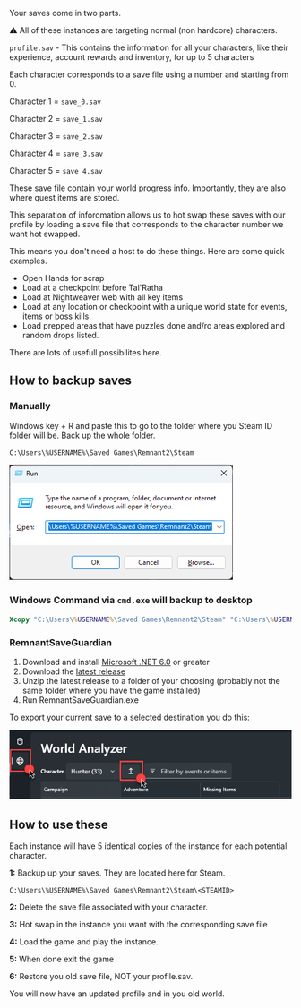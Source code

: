 Your saves come in two parts.

⚠️ All of these instances are targeting normal (non hardcore) characters.

`profile.sav` - This contains the information for all your characters, like their experience, account rewards and inventory, for up to 5 characters

Each character corresponds to a save file using a number and starting from 0.

Character 1 = `save_0.sav`

Character 2 = `save_1.sav`

Character 3 = `save_2.sav`

Character 4 = `save_3.sav`

Character 5 = `save_4.sav`

These save file contain your world progress info. Importantly, they are also where quest items are stored.

This separation of inforomation allows us to hot swap these saves with our profile by loading a save file that corresponds to the character number we want hot swapped.

This means you don't need a host to do these things. Here are some quick examples.

- Open Hands for scrap
- Load at a checkpoint before Tal'Ratha
- Load at Nightweaver web with all key items
- Load at any location or checkpoint with a unique world state for events, items or boss kills.
- Load prepped areas that have puzzles done and/ro areas explored and random drops listed.

There are lots of usefull possibilites here.

## How to backup saves

### Manually

Windows key + R and paste this to go to the folder where you Steam ID folder will be. Back up the whole folder.

```
C:\Users\%USERNAME%\Saved Games\Remnant2\Steam
```

![](info/windows-run.png)

### Windows Command via `cmd.exe` will backup to desktop

```cmd
Xcopy "C:\Users\%USERNAME%\Saved Games\Remnant2\Steam" "C:\Users\%USERNAME%\Desktop\Remnant 2\Steam\" /v /y /i /s
```

### RemnantSaveGuardian

1. Download and install [Microsoft .NET 6.0](https://dotnet.microsoft.com/en-us/download) or greater
2. Download the [latest release](https://github.com/Razzmatazzz/RemnantSaveGuardian/releases/latest/download/RemnantSaveGuardian.zip)
3. Unzip the latest release to a folder of your choosing (probably not the same folder where you have the game installed)
4. Run RemnantSaveGuardian.exe

To export your current save to a selected destination you do this:

![](info/rsg-export.png)

## How to use these

Each instance will have 5 identical copies of the instance for each potential character.

**1:** Backup up your saves. They are located here for Steam.

```
C:\Users\%USERNAME%\Saved Games\Remnant2\Steam\<STEAMID>
```

**2:** Delete the save file associated with your character.

**3:** Hot swap in the instance you want with the corresponding save file

**4:** Load the game and play the instance.

**5:** When done exit the game

**6:** Restore you old save file, NOT your profile.sav.

You will now have an updated profile and in you old world.
